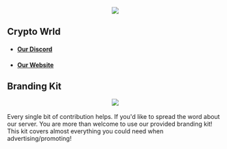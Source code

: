 <div align="center">
    <img width="auto" src="https://user-images.githubusercontent.com/42920111/153553939-d69c996f-e3e6-4f06-8391-4ab924bc521c.png" />
</div>

## Crypto Wrld
* #### [Our Discord](https://discord.gg/cryptowrld)
* #### [Our Website](https://cryptowrld.net)

## Branding Kit
<div align="middle">
    <img width="auto" src="https://user-images.githubusercontent.com/42920111/153554842-e4f5dd25-a21a-4d9e-b511-2b5b45c5d376.png"/>
</div>
<br>
Every single bit of contribution helps. If you'd like to spread the word about our server. You are more than welcome to use our provided branding kit! This kit covers almost everything you could need when advertising/promoting!

